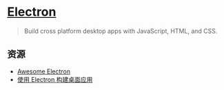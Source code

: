 # [Electron](https://electronjs.org/)
> Build cross platform desktop apps with JavaScript, HTML, and CSS.

## 资源
* [Awesome Electron](https://github.com/sindresorhus/awesome-electron)
* [使用 Electron 构建桌面应用](https://zhuanlan.zhihu.com/p/20225295)